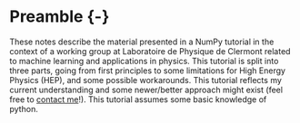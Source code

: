 # Preamble {-}

These notes describe the material presented in a NumPy tutorial in the context of a working group at Laboratoire de Physique de Clermont related to machine learning and applications in physics. This tutorial is split into three parts, going from first principles to some limitations for High Energy Physics (HEP), and some possible workarounds. This tutorial reflects my current understanding and some newer/better approach might exist (feel free to [contact me](mailto:romain.madar@clermont.in2p3.fr)!). This tutorial assumes some basic knowledge of python.